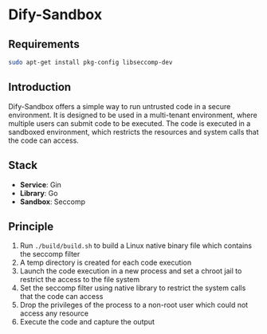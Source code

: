 # Dify-Sandbox
## Requirements

```bash
sudo apt-get install pkg-config libseccomp-dev
```

## Introduction
Dify-Sandbox offers a simple way to run untrusted code in a secure environment. It is designed to be used in a multi-tenant environment, where multiple users can submit code to be executed. The code is executed in a sandboxed environment, which restricts the resources and system calls that the code can access.

## Stack
- **Service**: Gin
- **Library**: Go
- **Sandbox**: Seccomp

## Principle

1. Run `./build/build.sh` to build a Linux native binary file which contains the seccomp filter
2. A temp directory is created for each code execution
3. Launch the code execution in a new process and set a chroot jail to restrict the access to the file system
4. Set the seccomp filter using native library to restrict the system calls that the code can access
5. Drop the privileges of the process to a non-root user which could not access any resource
6. Execute the code and capture the output

